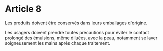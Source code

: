 # Article 8

Les produits doivent être conservés dans leurs emballages d'origine.

Les usagers doivent prendre toutes précautions pour éviter le contact prolongé des émulsions, même diluées, avec la peau, notamment se laver soigneusement les mains après chaque traitement.
